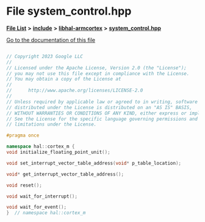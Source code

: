 

# File system\_control.hpp

[**File List**](files.md) **>** [**include**](dir_cba0faac6e93618a6e2539705915bd70.md) **>** [**libhal-armcortex**](dir_b3459571a2adf19d50d3ad84e10dbc87.md) **>** [**system\_control.hpp**](system__control_8hpp.md)

[Go to the documentation of this file](system__control_8hpp.md)

```C++

// Copyright 2023 Google LLC
//
// Licensed under the Apache License, Version 2.0 (the "License");
// you may not use this file except in compliance with the License.
// You may obtain a copy of the License at
//
//      http://www.apache.org/licenses/LICENSE-2.0
//
// Unless required by applicable law or agreed to in writing, software
// distributed under the License is distributed on an "AS IS" BASIS,
// WITHOUT WARRANTIES OR CONDITIONS OF ANY KIND, either express or implied.
// See the License for the specific language governing permissions and
// limitations under the License.

#pragma once

namespace hal::cortex_m {
void initialize_floating_point_unit();

void set_interrupt_vector_table_address(void* p_table_location);

void* get_interrupt_vector_table_address();

void reset();

void wait_for_interrupt();

void wait_for_event();
}  // namespace hal::cortex_m

```

